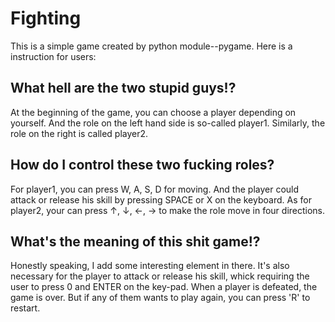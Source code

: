 # Fighting
This is a simple game created by python module--pygame.
Here is a instruction for users:

## What hell are the two stupid guys!?

At the beginning of the game, you can choose a player depending on yourself.
And the role on the left hand side is so-called player1.
Similarly, the role on the right is called player2.

## How do I control these two fucking roles?

For player1, you can press W, A, S, D for moving.
And the player could attack or release his skill by pressing SPACE or X on the keyboard.
As for player2, your can press ↑, ↓, ←, → to make the role move in four directions.

## What's the meaning of this shit game!?

Honestly speaking, I add some interesting element in there. It's also necessary for the player to attack or release his skill, whick requiring the user to press 0 and ENTER on the key-pad.
When a player is defeated, the game is over. But if any of them wants to play again, you can press 'R' to restart.